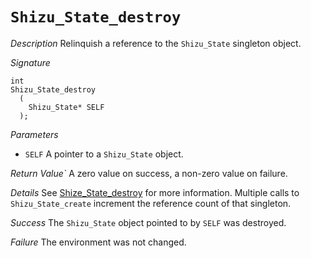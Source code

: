 # `Shizu_State_destroy`

*Description*
Relinquish a reference to the `Shizu_State` singleton object.

*Signature*
```
int
Shizu_State_destroy
  (
    Shizu_State* SELF
  );
```
*Parameters*
- `SELF` A pointer to a `Shizu_State` object.

*Return Value`*
A zero value on success, a non-zero value on failure.

*Details*
See [Shize_State_destroy](Shizu_State_destroy.md) for more information.
Multiple calls to `Shizu_State_create` increment the reference count of that singleton.

*Success*
The `Shizu_State` object pointed to by `SELF` was destroyed.

*Failure*
The environment was not changed.
